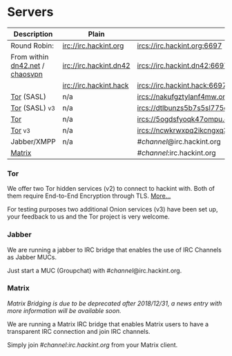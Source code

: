 # Servers
| Description                          | Plain                     | TLS (recommended)                                       |
|--------------------------------------|---------------------------|---------------------------------------------------------|
| Round Robin:                         | <irc://irc.hackint.org>   | <ircs://irc.hackint.org:6697>                           |
| From within [dn42.net] / [chaosvpn]  | <irc://irc.hackint.dn42>  | <ircs://irc.hackint.dn42:6697>                          |
|                                      | <irc://irc.hackint.hack>  | <ircs://irc.hackint.hack:6697>                          |
| [Tor] (SASL)                         | n/a                       | <ircs://nakufgztylanf4mw.onion:6697>                    |
| [Tor] (SASL) <small>v3</small>       | n/a                       | <ircs://dtlbunzs5b7s5sl775quwezleyeplxzicdoh3cnhm7feolxmkfd42nqd.onion:6697> |
| [Tor]                                | n/a                       | <ircs://5ogdsfyoqk47ompu.onion:6697>                    |
| [Tor] <small>v3</small >             | n/a                       | <ircs://ncwkrwxpq2ikcngxq3dy2xctuheniggtqeibvgofixpzvrwpa77tozqd.onion:6697> |
| Jabber/XMPP                          | n/a                       | *#channel*@irc.hackint.org                              |
| [Matrix]                             |                           | *#channel*:irc.hackint.org

### Tor

We offer two Tor hidden services (v2) to connect to hackint with. Both of them require End-to-End Encryption through TLS. [More...](connect#Tor)

For testing purposes two additional Onion services (v3) have been set up, your feedback to us and the Tor project is very welcome.

### Jabber

We are running a jabber to IRC bridge that enables the use of IRC Channels as Jabber MUCs.

Just start a MUC (Groupchat) with *#channel*@irc.hackint.org.

### Matrix

*Matrix Bridging is due to be deprecated after 2018/12/31, a news entry with more information will be available soon.*

We are running a Matrix IRC bridge that enables Matrix users to have a transparent IRC connection and join IRC channels.

Simply join *#channel:irc.hackint.org* from your Matrix client.

[dn42.net]: https://dn42.net
[chaosvpn]: https://wiki.hamburg.ccc.de/ChaosVPN
[Tor]: https://www.torproject.org/
[Matrix]: https://matrix.org
